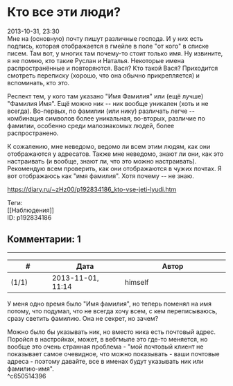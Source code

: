 Кто все эти люди?
=================

  
2013-10-31, 23:30  
 Мне на (основную) почту пишут различные господа. И у них есть подпись, которая отображается в гмейле в поле "от кого" в списке писем. Там вот, у многих там почему-то стоит только имя. Ну извините, я не помню, кто такие Руслан и Наталья. Некоторые имена распространённые и повторяются. Вася? Кто такой Вася? Приходится смотреть переписку (хорошо, что она обычно прикрепляется) и вспоминать, кто это.   
   
 Респект тем, у кого там указано "Имя Фамилия" или (ещё лучше) "Фамилия Имя". Ещё можно ник -- ник вообще уникален (хоть и не всегда). Во-первых, по фамилии (или нику) различать легче -- комбинация символов более уникальная, во-вторых, различие по фамилии, особенно среди малознакомых людей, более распространено.   
   
 К сожалению, мне неведомо, ведомо ли всем этим людям, как они отображаются у адресатов. Также мне неведомо, знают ли они, как это настраивать (и вообще, знают ли, что это можно настраивать). Рекомендую всем проверить, как они отображаются в чужих почтах. Я вот отображаюсь как "имя фамилия". Хотя почему -- не знаю.   
  
<https://diary.ru/~zHz00/p192834186_kto-vse-jeti-lyudi.htm>  
  
Теги:  
[[Наблюдения]]  
ID: p192834186  


Комментарии: 1
--------------

  


---



|         #         |              Дата              |                     Автор                     |           ID           |
| --- | --- | --- | --- |
| (1/1) | 2013-11-01, 11:14 | himself | c650514396 |

  
 У меня одно время было "Имя фамилия", но теперь поменял на имя потому, что подумал, что не всегда хочу всем, с кем переписываюсь, сразу светить фамилию. Она не секрет, но зачем?   
   
 Можно было бы указывать ник, но вместо ника есть почтовый адрес. Поройся в настройках, может, в вебгмыле это где-то меняется, но вообще это очень странная проблема - "мой почтовый клиент не показывает самое очевидное, что можно показывать - ваши почтовые адреса - поэтому давайте, все в именах будут указывать ник или фамилию-имя".   
 ^c650514396